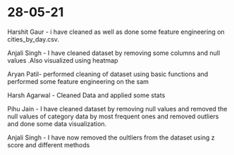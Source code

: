 # 28-05-21
Harshit Gaur - i have cleaned as well as done some feature engineering on cities_by_day.csv.                                                                      

Anjali Singh - I have cleaned dataset by removing some columns and null values .Also visualized using heatmap

Aryan Patil- performed cleaning of dataset using basic functions and performed some feature engineering on the sam

Harsh Agarwal - Cleaned Data and applied some stats

Pihu Jain  - I have cleaned dataset by removing null values and removed the null values of category data by most frequent ones and removed outliers and done some data visualization.
 
Anjali Singh - I have now removed the oultliers from the dataset using z score and different methods
